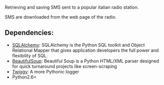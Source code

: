 Retrieving and saving SMS sent to a popular italian radio station.

SMS are downloaded from the web page of the radio.

## Dependencies:

 * [SQLAlchemy](http://www.sqlalchemy.org/): SQLAlchemy is the Python SQL toolkit and Object Relational Mapper that gives application developers the full power and flexibility of SQL.
 * [BeautifulSoup](http://www.crummy.com/software/BeautifulSoup/): Beautiful Soup is a Python HTML/XML parser designed for quick turnaround projects like screen-scraping
 * [Twiggy](http://twiggy.wearpants.org/): A more Pythonic logger
 * Python2.6+
